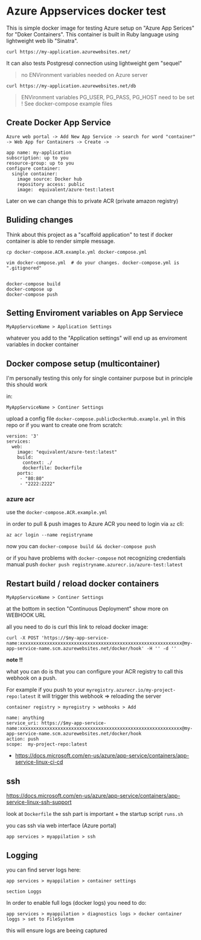 # Azure Appservices docker test

This is simple docker image for testing Azure setup on "Azure App Serices" for "Doker Containers".
This container is built in Ruby language using lightweight web lib
"Sinatra".

`curl https://my-application.azurewebsites.net/`

It can also tests Postgresql connection using lightweight gem "sequel"

> no ENVironment variables needed on Azure server

`curl https://my-application.azurewebsites.net/db`

> ENVironment variables PG_USER, PG_PASS, PG_HOST need to be set ! See
> docker-compose example files

## Create Docker App Service

```
Azure web portal -> Add New App Service -> search for word "container" -> Web App for Containers -> Create -> 

app name: my-application
subscription: up to you 
resource-group: up to you 
configure container:
  single container:
    image source: Docker hub
    repository access: public
    image:  equivalent/azure-test:latest
```

Later on we can change this to private ACR (private amazon registry)


## Buliding changes

Think about this project as a "scaffold application" to test if docker
container is able to render simple message.

```
cp docker-compose.ACR.example.yml docker-compose.yml

vim docker-compose.yml  # do your changes. docker-compose.yml is ".gitignored"


docker-compose build
docker-compose up
docker-compose push
```


## Setting Enviroment variables on App Serviece

```
MyAppServiceName > Application Settings 
```

whatever you add to the "Application settings" will end up as enviroment
variables in docker container

## Docker compose setup (multicontainer)

I'm personally testing this only for single container purpose but in
principle this should work 

in:

```
MyAppServiceName > Continer Settings
```

upload a config file `docker-compose.publicDockerHub.example.yml` in this repo or if you want
to create one from scratch:


```
version: '3'
services:
  web:
    image: "equivalent/azure-test:latest"
    build:
      context: ./
      dockerfile: Dockerfile
    ports:
     - "80:80"
     - "2222:2222"

```


### azure acr


use the `docker-compose.ACR.example.yml`

in order to pull & push images to Azure ACR you need to login via `az`
cli:

```
az acr login --name registryname
```


now you can `docker-compose build && docker-compose push`

or if you have problems with `docker-compose` not recognizing
credentials manual push `docker push registryname.azurecr.io/azure-test:latest`


## Restart build / reload docker containers

```
MyAppServiceName > Continer Settings 
```

at the bottom in section "Continuous Deployment" show more on WEBHOOK URL

all you need to do is curl this link to reload docker image:


`curl -X POST 'https://$my-app-service-name:xxxxxxxxxxxxxxxxxxxxxxxxxxxxxxxxxxxxxxxxxxxxxxxxxxxxxxxxxxxx@my-app-service-name.scm.azurewebsites.net/docker/hook' -H '' -d ''`


**note !!**

what you can do is that you can configure your ACR registry to call this
webhook on a push.

For example if you push to your `myregistry.azurecr.io/my-project-repo:latest` it will trigger this
webhook => reloading the server

```
container registry > myregistry > webhooks > Add 

name: anything
service_uri: https://$my-app-service-name:xxxxxxxxxxxxxxxxxxxxxxxxxxxxxxxxxxxxxxxxxxxxxxxxxxxxxxxxxxxx@my-app-service-name.scm.azurewebsites.net/docker/hook
action: push
scope:  my-project-repo:latest
```

* https://docs.microsoft.com/en-us/azure/app-service/containers/app-service-linux-ci-cd

## ssh

https://docs.microsoft.com/en-us/azure/app-service/containers/app-service-linux-ssh-support

look at `Dockerfile` the ssh part is important + the startup script
`runs.sh`

you cas ssh via web interface (Azure portal)

```
app services > myappilation > ssh
```

## Logging

you can find server logs here:

```
app services > myappilation > container settings 

section Loggs
```

In order to enable full logs (docker logs) you need to do:


```
app services > myappilation > diagnostics logs > docker container loggs > set to FileSystem
```

this will ensure logs are beeing captured


